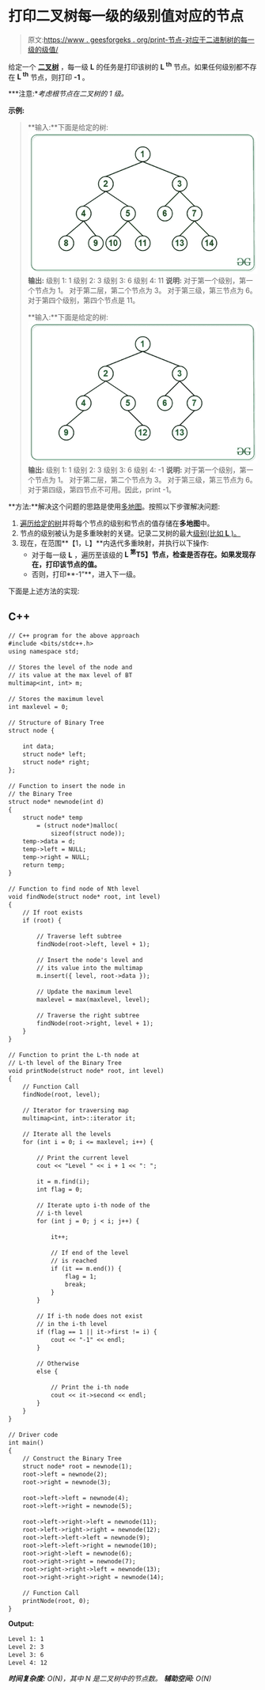 # 打印二叉树每一级的级别值对应的节点

> 原文:[https://www . geesforgeks . org/print-节点-对应于二进制树的每一级的级值/](https://www.geeksforgeeks.org/print-the-nodes-corresponding-to-the-level-value-for-each-level-of-a-binary-tree/)

给定一个 [**二叉树**](https://www.geeksforgeeks.org/binary-tree-data-structure/) ，每一级 **L** 的任务是打印该树的 **L <sup>th</sup>** 节点。如果任何级别都不存在 **L <sup>th</sup>** 节点，则打印 **-1** 。

***注意:**考虑根节点在二叉树的 1 级。*

**示例:**

> **输入:**下面是给定的树:
> [![](img/ade57d1adddf9bb5e0ffacdd9235c46f.png)](https://media.geeksforgeeks.org/wp-content/cdn-uploads/20201012143554/BTExample.jpg) 
> **输出:**
> 级别 1: 1
> 级别 2: 3
> 级别 3: 6
> 级别 4: 11
> **说明:**
> 对于第一个级别，第一个节点为 1。
> 对于第二层，第二个节点为 3。
> 对于第三级，第三节点为 6。
> 对于第四个级别，第四个节点是 11。
> 
> **输入:**下面是给定的树:
> [![](img/310f131f9f92d1230fd53a5ea5ca714c.png)](https://media.geeksforgeeks.org/wp-content/cdn-uploads/20201012143741/BTExample2.jpg) 
> **输出:**
> 级别 1: 1
> 级别 2: 3
> 级别 3: 6
> 级别 4: -1
> **说明:**
> 对于第一个级别，第一个节点为 1。
> 对于第二层，第二个节点为 3。
> 对于第三级，第三节点为 6。
> 对于第四级，第四节点不可用。因此，print -1。

**方法:**解决这个问题的思路是使用[多地图](https://www.geeksforgeeks.org/multimap-associative-containers-the-c-standard-template-library-stl/)。按照以下步骤解决问题:

1.  [遍历给定的树](https://www.geeksforgeeks.org/tree-traversals-inorder-preorder-and-postorder/)并将每个节点的级别和节点的值存储在**多地图**中。
2.  节点的级别被认为是多重映射的关键。记录二叉树的最大[级别(比如 **L** )。](https://www.geeksforgeeks.org/find-level-maximum-sum-binary-tree/)
3.  现在，在范围**【1，L】**内迭代多重映射，并执行以下操作:
    *   对于每一级 **L** ，遍历至该级的 **L <sup>第</sup>T5】节点，检查是否存在。如果发现存在，打印该节点的值。**
    *   否则，打印**-1”**，进入下一级。

下面是上述方法的实现:

## C++

```
// C++ program for the above approach
#include <bits/stdc++.h>
using namespace std;

// Stores the level of the node and
// its value at the max level of BT
multimap<int, int> m;

// Stores the maximum level
int maxlevel = 0;

// Structure of Binary Tree
struct node {

    int data;
    struct node* left;
    struct node* right;
};

// Function to insert the node in
// the Binary Tree
struct node* newnode(int d)
{
    struct node* temp
        = (struct node*)malloc(
            sizeof(struct node));
    temp->data = d;
    temp->left = NULL;
    temp->right = NULL;
    return temp;
}

// Function to find node of Nth level
void findNode(struct node* root, int level)
{
    // If root exists
    if (root) {

        // Traverse left subtree
        findNode(root->left, level + 1);

        // Insert the node's level and
        // its value into the multimap
        m.insert({ level, root->data });

        // Update the maximum level
        maxlevel = max(maxlevel, level);

        // Traverse the right subtree
        findNode(root->right, level + 1);
    }
}

// Function to print the L-th node at
// L-th level of the Binary Tree
void printNode(struct node* root, int level)
{
    // Function Call
    findNode(root, level);

    // Iterator for traversing map
    multimap<int, int>::iterator it;

    // Iterate all the levels
    for (int i = 0; i <= maxlevel; i++) {

        // Print the current level
        cout << "Level " << i + 1 << ": ";

        it = m.find(i);
        int flag = 0;

        // Iterate upto i-th node of the
        // i-th level
        for (int j = 0; j < i; j++) {

            it++;

            // If end of the level
            // is reached
            if (it == m.end()) {
                flag = 1;
                break;
            }
        }

        // If i-th node does not exist
        // in the i-th level
        if (flag == 1 || it->first != i) {
            cout << "-1" << endl;
        }

        // Otherwise
        else {

            // Print the i-th node
            cout << it->second << endl;
        }
    }
}

// Driver code
int main()
{
    // Construct the Binary Tree
    struct node* root = newnode(1);
    root->left = newnode(2);
    root->right = newnode(3);

    root->left->left = newnode(4);
    root->left->right = newnode(5);

    root->left->right->left = newnode(11);
    root->left->right->right = newnode(12);
    root->left->left->left = newnode(9);
    root->left->left->right = newnode(10);
    root->right->left = newnode(6);
    root->right->right = newnode(7);
    root->right->right->left = newnode(13);
    root->right->right->right = newnode(14);

    // Function Call
    printNode(root, 0);
}
```

**Output:**

```
Level 1: 1
Level 2: 3
Level 3: 6
Level 4: 12

```

***时间复杂度:** O(N)，其中 N 是二叉树中的节点数。*
***辅助空间:** O(N)*